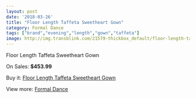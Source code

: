 ```yaml
---
layout: post
date: '2018-03-26'
title: "Floor Length Taffeta Sweetheart Gown"
category: Formal Dance
tags: ["brand","evening","length","gown","taffeta"]
image: http://img.transblink.com/21579-thickbox_default/floor-length-taffeta-sweetheart-gown.jpg
---
```

Floor Length Taffeta Sweetheart Gown

On Sales: **$453.99**
<a href="https://www.transblink.com/en/formal-dance/6837-floor-length-taffeta-sweetheart-gown.html"><amp-img layout="responsive" width="600" height="600" src="//img.transblink.com/21579-thickbox_default/floor-length-taffeta-sweetheart-gown.jpg" alt="Floor Length Taffeta Sweetheart Gown 0" /></a>
<a href="https://www.transblink.com/en/formal-dance/6837-floor-length-taffeta-sweetheart-gown.html"><amp-img layout="responsive" width="600" height="600" src="//img.transblink.com/21581-thickbox_default/floor-length-taffeta-sweetheart-gown.jpg" alt="Floor Length Taffeta Sweetheart Gown 1" /></a>
<a href="https://www.transblink.com/en/formal-dance/6837-floor-length-taffeta-sweetheart-gown.html"><amp-img layout="responsive" width="600" height="600" src="//img.transblink.com/21580-thickbox_default/floor-length-taffeta-sweetheart-gown.jpg" alt="Floor Length Taffeta Sweetheart Gown 2" /></a>

Buy it: [Floor Length Taffeta Sweetheart Gown](https://www.transblink.com/en/formal-dance/6837-floor-length-taffeta-sweetheart-gown.html "Floor Length Taffeta Sweetheart Gown")

View more: [Formal Dance](https://www.transblink.com/en/6-formal-dance "Formal Dance")